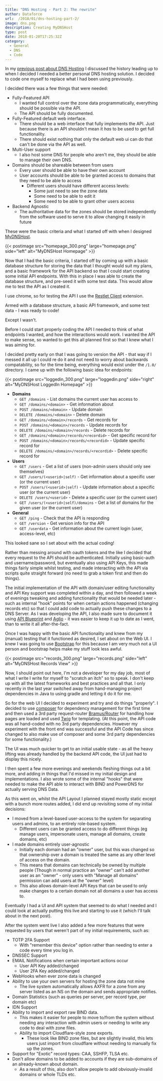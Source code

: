 ```yaml
---
title: "DNS Hosting - Part 2: The rewrite"
author: Dataforce
url:  /2018/01/dns-hosting-part-2/
image: dns.png
description: Creating MyDNSHost
type: post
date: 2018-01-20T17:25:32Z
category:
  - General
  - DNS
  - Code
---
```


In my [previous post about DNS Hosting](/2018/01/dns-hosting-part-1/) I discussed the history leading up to when I decided I needed a better personal DNS hosting solution. I decided to code one myself to replace what I had been using previously.

I decided there was a few things that were needed:

  * Fully-Featured API
    * I wanted full control over the zone data programmatically, everything should be possible via the API.
    * The API should be fully documented.
  * Fully-Featured default web interface.
    * There should be a web interface that fully implements the API. Just because there is an API shouldn't mean it *has* to be used to get full functionality.
    * There should exist nothing that only the default web ui can do that can't be done via the API as well.
  * Multi-User support
    * I also host some DNS for people who aren't me, they should be able to manage their own DNS.
  * Domains should be shareable between from users
    * Every user should be able to have their own account
    * User accounts should be able to be granted access to domains that they need to be able to access
      * Different users should have different access levels:
        * Some just need to see the zone data
        * Some need to be able to edit it
        * Some need to be able to grant other users access
  * Backend Agnostic
    * The authoritative data for the zones should be stored independently from the software used to serve it to allow changing it easily in future

These were the basic criteria and what I started off with when I designed [MyDNSHost](https://mydnshost.co.uk).

{{< postimage src="homepage_300.png" large="homepage.png" side="left" alt="MyDNSHost Homepage" >}}

Now that I had the basic criteria, I started off by coming up with a basic database structure for storing the data that I thought would suit my plans, and a basic framework for the API backend so that I could start creating some initial API endpoints. With this in place I was able to create the database structure, and pre-seed it with some test data. This would allow me to test the API as I created it.

I use chrome, so for testing the API I use the [Restlet Client](https://chrome.google.com/webstore/detail/restlet-client-rest-api-t/aejoelaoggembcahagimdiliamlcdmfm?hl=en) extension.

Armed with a database structure, a basic API framework, and some test data - I was ready to code!

Except I wasn't.

Before I could start properly coding the API I needed to think of what endpoints I wanted, and how the interactions would work. I wanted the API to make sense, so wanted to get this all planned first so that I knew what I was aiming for.

I decided pretty early on that I was going to version the API - that way if I messed it all up I could re do it and not need to worry about backwards compatability, so for the time being, everything would exist under the `/1.0/` directory. I came up with the following basic idea for endpoints:

{{< postimage src="loggedin_300.png" large="loggedin.png" side="right" alt="MyDNSHost LoggedIn Homepage" >}}

 * **Domains**
   * `GET /domains` - List domains the current user has access to
   * `GET /domains/<domain>` - Get information about <domain>
   * `POST /domains/<domain>` - Update domain <domain>
   * `DELETE /domains/<domain>` - Delete domain <domain>
   * `GET /domains/<domain>/records` - Get records for <domain>
   * `POST /domains/<domain>/records` - Update records for <domain>
   * `DELETE /domains/<domain>/records` - Delete records for <domain>
   * `GET /domains/<domain>/records/<recordid>` - Get specific record <recordid> for <domain>
   * `POST /domains/<domain>/records/<recordid>` - Update specific record <recordid> for <domain>
   * `DELETE /domains/<domain>/records/<recordid>` - Delete specific record <recordid> for <domain>
 * **Users**
   * `GET /users` - Get a list of users (non-admin users should only see themselves)
   * `GET /users/(<userid>|self)` - Get information about a specific user (or the current user)
   * `POST /users/(<userid>|self)` - Update information about a specific user (or the current user)
   * `DELETE /users/<userid>` - Delete a specific user (or the current user)
   * `GET /users/(<userid>|self)/domains` - Get a list of domains for the given user (or the current user)
 * **General**
   * `GET /ping` - Check that the API is responding
   * `GET /version` - Get version info for the API
   * `GET /userdata` - Get information about the current login (user, access-level, etc)

This looked sane so I set about with the actual coding!

Rather than messing around with oauth tokens and the like I decided that every request to the API should be authenticated. Initially using basic-auth and username/password, but eventually also using API Keys, this made things fairly simple whilst testing, and made interacting with the API via scripts quite straight forward (no need to grab a token first and then do things).

The initial implementation of the API with domain/user editing functionality and API Key support was completed within a day, and then followed a week of evenings tweaking and adding functionality that would be needed later - such as internal "hook" points for when certain actions happened (changing records etc) so that I could add code to actually push these changes to a DNS Server. As I was developing the API, I also made sure to document it using [API Blueprint](https://apiblueprint.org/) and [Aglio](https://github.com/danielgtaylor/aglio) - it was easier to keep it up to date as I went, than to write it all after-the-fact.

Once I was happy with the basic API functionality and knew from my (manual) testing that it functioned as desired, I set about on the Web UI. I knew I was going to use [Bootstrap](https://getbootstrap.com) for this because I am very much not a UI person and bootstrap helps make my stuff look less awful.

{{< postimage src="records_300.png" large="records.png" side="left" alt="MyDNSHost Records View" >}}

Now, I should point out here, I'm not a developer for my day job, most of what I write I write for myself to "scratch an itch" so to speak. I don't keep up with all the latest frameworks and best practices and all that. I only recently in the last year switched away from hand-managing project dependencies in Java to using gradle and letting it do it for me.

So for the web UI I decided to experiment and try and do things "properly". I decided to use [composer](https://getcomposer.org) for dependency management for the first time and then used a 3rd party request-router [Bramus/Router](https://github.com/bramus/router) for handling how pages are loaded and used [Twig](https://twig.symfony.com) for templating. (At this point, the API code was all hand-coded with no 3rd party dependencies. However my experiment with the front end was successful and the API Code has since changed to also make use of composer and some 3rd party dependencies for some functionality.)

The UI was much quicker to get to an initial usable state - as all the heavy lifting was already handled by the backend API code, the UI just had to display this nicely.

I then spent a few more evenings and weekends fleshing things out a bit more, and adding in things that I'd missed in my initial design and implementations. I also wrote some of the internal "hooks" that were needed to make the API able to interact with BIND and PowerDNS for actually serving DNS Data.

As this went on, whilst the API Layout I planned stayed mostly static except with a bunch more routes added, I did end up revisiting some of my initial decisions:

 * I moved from a level-based user-access to the system for separating users and admins, to an entirely role-based system.
   * Different users can be granted access to do different things (eg manage users, impersonate users, manage all domains, create domains, etc)
 * I made domains entirely user-agnostic
   * Initially each domain had an "owner" user, but this was changed so that ownership over a domain is treated the same as any other level of access on the domain.
   * This means that domains can technically be owned by multiple people (Though in normal practice an "owner" can't add another user as an "owner" - only users with "Manage all domains" permission can add users at the "owner" level)
   * This also allows domain-level API Keys that can be used to only make changes to a certain domain not all domains a user has access to.

Eventually I had a UI and API system that seemed to do what I needed and I could look at actually putting this live and starting to use it (which I'll talk about in the next post).

After the system went live I also added a few more features that were requested by users that weren't part of my initial requirements, such as:

 * TOTP 2FA Support
   * With "remember this device" option rather than needing to enter a code every time you log in.
 * DNSSEC Support
 * EMAIL Notifications when certain important actions occur
   * User API Key added/changed
   * User 2FA Key added/changed
 * WebHooks when ever zone data is changed
 * Ability to use your own servers for hosting the zone data not mine
    * The live system automatically allows AXFR for a zone from any server listed as an NS on the domain and sends appropriate notifies.
 * Domain Statistics (such as queries per server, per record type, per domain etc)
 * IDN Support
 * Ability to import and export raw BIND data.
   * This makes it easier for people to move to/from the system without needing any interaction with admin users or needing to write any code to deal with zone files.
   * Ability to import Cloudflare-style zone exports.
     * These look like BIND zone files, but are slightly invalid, this lets users just import from cloudflare without needing to manually fix up the zones.
 * Support for "Exotic" record types: CAA, SSHFP, TLSA etc.
 * Don't allow domains to be added to accounts if they are sub-domains of an already-known about domain.
   * As a result of this, also don't allow people to add obviously-invalid domains or whole TLDs etc.
